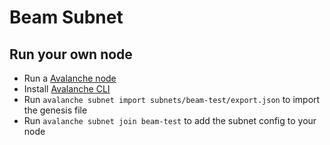 # Beam Subnet

## Run your own node

- Run a [Avalanche node](https://docs.avax.network/nodes/build/set-up-node-with-installer)
- Install [Avalanche CLI](https://docs.avax.network/subnets/install-avalanche-cli)
- Run `avalanche subnet import subnets/beam-test/export.json` to import the genesis file
- Run `avalanche subnet join beam-test` to add the subnet config to your node
